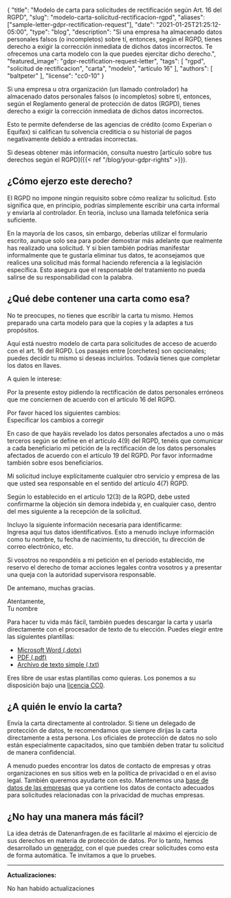 {
    "title": "Modelo de carta para solicitudes de rectificación según Art. 16 del RGPD",
    "slug": "modelo-carta-solicitud-rectificacion-rgpd",
    "aliases": ["sample-letter-gdpr-rectification-request"],
    "date": "2021-01-25T21:25:12-05:00",
    "type": "blog",
    "description": "Si una empresa ha almacenado datos personales falsos (o incompletos) sobre tí, entonces, según el RGPD, tienes derecho a exigir la corrección inmediata de dichos datos incorrectos. Te ofrecemos una carta modelo con la que puedes ejercitar dicho derecho.",
    "featured_image": "gdpr-rectification-request-letter",
    "tags": [ "rgpd", "solicitud de rectificacion", "carta", "modelo", "artículo 16" ],
    "authors": [ "baltpeter" ],
    "license": "cc0-10"
}

Si una empresa u otra organización (un llamado controlador) ha almacenado datos personales falsos (o incompletos) sobre tí, entonces, según el Reglamento general de protección de datos (RGPD), tienes derecho a exigir la corrección inmediata de dichos datos incorrectos.

Esto te permite defenderse de las agencias de crédito (como Experian o Equifax) si califican tu solvencia crediticia o su historial de pagos negativamente debido a entradas incorrectas.

Si deseas obtener más información, consulta nuestro [artículo sobre tus derechos según el RGPD]({{< ref "/blog/your-gdpr-rights" >}}).

## ¿Cómo ejerzo este derecho?

El RGPD no impone ningún requisito sobre cómo realizar tu solicitud. Esto significa que, en principio, podrías simplemente escribir una carta informal y enviarla al controlador. En teoría, incluso una llamada telefónica sería suficiente.

En la mayoría de los casos, sin embargo, deberías utilizar el formulario escrito, aunque solo sea para poder demostrar más adelante que realmente has realizado una solicitud. Y si bien también podrías manifestar informalmente que te gustaría eliminar tus datos, te aconsejamos que realices una solicitud más formal haciendo referencia a la legislación específica. Esto asegura que el responsable del tratamiento no pueda salirse de su responsabilidad con la palabra.

## ¿Qué debe contener una carta como esa?

No te preocupes, no tienes que escribir la carta tu mismo. Hemos preparado una carta modelo para que la copies y la adaptes a tus propósitos.

Aquí está nuestro modelo de carta para solicitudes de acceso de acuerdo con el art. 16 del RGPD. Los pasajes entre [corchetes] son opcionales; puedes decidir tu mismo si deseas incluirlos. Todavía tienes que completar los datos en <span class="blog-letter-fill-in">llaves</span>.

<div class="blog-letter">
<p>A quien le interese:</p>

<p>Por la presente estoy pidiendo la rectificación de datos personales erróneos que me conciernen de acuerdo con el artículo 16 del RGPD.</p>

<p>Por favor haced los siguientes cambios:<br>
<span class="blog-letter-fill-in">Especificar los cambios a corregir</span></p>

<p>En caso de que hayáis revelado los datos personales afectados a uno o más terceros según se define en el artículo 4(9) del RGPD, tenéis que comunicar a cada beneficiario mi petición de la rectificación de los datos personales afectados de acuerdo con el artículo 19 del RGPD. Por favor informadme también sobre esos beneficiarios.</p>

<p>Mi solicitud incluye explícitamente cualquier otro servicio y empresa de las que usted sea responsable en el sentido del artículo 4(7) RGPD.</p>

<p>Según lo establecido en el artículo 12(3) de la RGPD, debe usted confirmarme la objeción sin demora indebida y, en cualquier caso, dentro del mes siguiente a la recepción de la solicitud.</p>

<p>Incluyo la siguiente información necesaria para identificarme:<br>
<span class="blog-letter-fill-in">Ingresa aquí tus datos identificativos. Esto a menudo incluye información como tu nombre, tu fecha de nacimiento, tu dirección, tu dirección de correo electrónico, etc.</span></p>

<p>Si vosotros no respondéis a mi petición en el periodo establecido, me reservo el derecho de tomar acciones legales contra vosotros y a presentar una queja con la autoridad supervisora responsable.</p>

<p>De antemano, muchas gracias. </p>

<p>Atentamente,<br>
<span class="blog-letter-fill-in">Tu nombre</span></p>
</div>

Para hacer tu vida más fácil, también puedes descargar la carta y usarla directamente con el procesador de texto de tu elección. Puedes elegir entre las siguientes plantillas:

* [Microsoft Word (.dotx)](/downloads/modelo-carta-rgpd-rectificacion-datos.docx)
* [PDF (.pdf)](/downloads/modelo-carta-rgpd-rectificacion-datos.pdf)
* [Archivo de texto simple (.txt)](/downloads/modelo-carta-rgpd-rectificacion-datos.txt)

Eres libre de usar estas plantillas como quieras. Los ponemos a su disposición bajo una [licencia CC0](https://creativecommons.org/publicdomain/zero/1.0/).

## ¿A quién le envío la carta?

Envía la carta directamente al controlador. Si tiene un delegado de protección de datos, te recomendamos que siempre dirijas la carta directamente a esta persona. Los oficiales de protección de datos no solo están especialmente capacitados, sino que también deben tratar tu solicitud de manera confidencial.

A menudo puedes encontrar los datos de contacto de empresas y otras organizaciones en sus sitios web en la política de privacidad o en el aviso legal. También queremos ayudarte con esto. Mantenemos una [base de datos de las empresas](/company) que ya contiene los datos de contacto adecuados para solicitudes relacionadas con la privacidad de muchas empresas.

## ¿No hay una manera más fácil?

La idea detrás de Datenanfragen.de es facilitarle al máximo el ejercicio de sus derechos en materia de protección de datos. Por lo tanto, hemos desarrollado un [generador](/generator), con el que puedes crear solicitudes como esta de forma automática. Te invitamos a que lo pruebes.

---

**Actualizaciones:**

No han habido actualizaciones